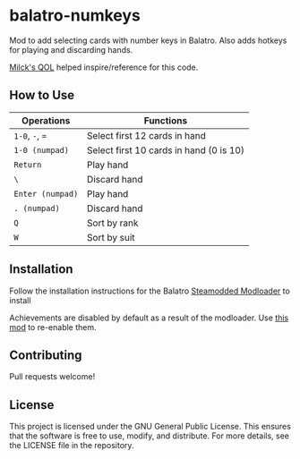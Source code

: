# balatro-numkeys
Mod to add selecting cards with number keys in Balatro. Also adds hotkeys for playing and discarding hands.
<!--- 
Used Milck's QOL as a reference. 
-->

[Milck's QOL](https://github.com/Mi1cK/Milcks-QOL) helped inspire/reference for this code.


## How to Use
| Operations | Functions |
|----------|----------|
|   `1-0`, `-`, `=`  |  Select first 12 cards in hand  |
|   `1-0 (numpad)`  | Select first 10 cards in hand (0 is 10) |
|   `Return`  |   Play hand  |
|   `\`  |   Discard hand  |
|   `Enter (numpad)`  | Play hand |
|   `. (numpad)`    | Discard hand  |
|   `Q`   | Sort by rank  |
|   `W`   | Sort by suit  |

## Installation
Follow the installation instructions for the Balatro [Steamodded Modloader](https://github.com/Steamopollys/Steamodded) to install

Achievements are disabled by default as a result of the modloader. Use [this mod](https://github.com/Steamopollys/Steamodded/blob/main/example_mods/AchievementsEnabler.lua) to re-enable them.

## Contributing
Pull requests welcome!

## License
This project is licensed under the GNU General Public License. This ensures that the software is free to use, modify, and distribute. For more details, see the LICENSE file in the repository.
